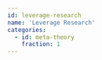 ```yaml
---
id: leverage-research
name: 'Leverage Research'
categories:
  - id: meta-theory
    fraction: 1
---
```

